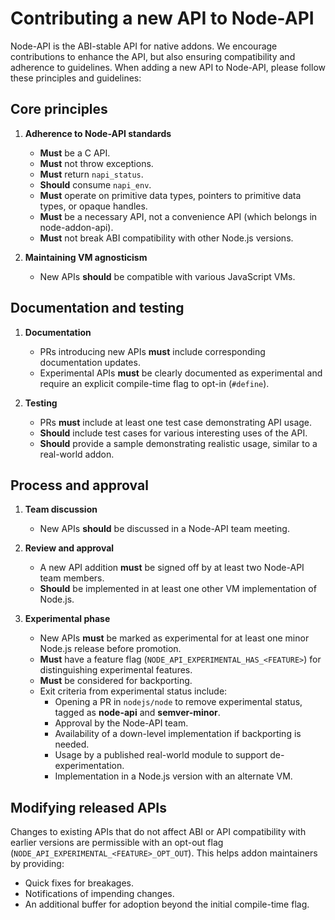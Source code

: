 # Contributing a new API to Node-API

Node-API is the ABI-stable API for native addons. We encourage contributions to enhance the API,
but also ensuring compatibility and adherence to guidelines. When adding a new API to Node-API,
please follow these principles and guidelines:

## Core principles

1. **Adherence to Node-API standards**
   * **Must** be a C API.
   * **Must** not throw exceptions.
   * **Must** return `napi_status`.
   * **Should** consume `napi_env`.
   * **Must** operate on primitive data types, pointers to primitive data types, or opaque handles.
   * **Must** be a necessary API, not a convenience API (which belongs in node-addon-api).
   * **Must** not break ABI compatibility with other Node.js versions.

2. **Maintaining VM agnosticism**
   * New APIs **should** be compatible with various JavaScript VMs.

## Documentation and testing

1. **Documentation**
   * PRs introducing new APIs **must** include corresponding documentation updates.
   * Experimental APIs **must** be clearly documented as experimental and require an explicit compile-time flag
     to opt-in (`#define`).

2. **Testing**
   * PRs **must** include at least one test case demonstrating API usage.
   * **Should** include test cases for various interesting uses of the API.
   * **Should** provide a sample demonstrating realistic usage, similar to a real-world addon.

## Process and approval

1. **Team discussion**
   * New APIs **should** be discussed in a Node-API team meeting.

2. **Review and approval**
   * A new API addition **must** be signed off by at least two Node-API team members.
   * **Should** be implemented in at least one other VM implementation of Node.js.

3. **Experimental phase**
   * New APIs **must** be marked as experimental for at least one minor Node.js release before promotion.
   * **Must** have a feature flag (`NODE_API_EXPERIMENTAL_HAS_<FEATURE>`) for distinguishing experimental features.
   * **Must** be considered for backporting.
   * Exit criteria from experimental status include:
     * Opening a PR in `nodejs/node` to remove experimental status, tagged as **node-api** and **semver-minor**.
     * Approval by the Node-API team.
     * Availability of a down-level implementation if backporting is needed.
     * Usage by a published real-world module to support de-experimentation.
     * Implementation in a Node.js version with an alternate VM.

## Modifying released APIs

Changes to existing APIs that do not affect ABI or API compatibility with earlier versions are permissible
with an opt-out flag (`NODE_API_EXPERIMENTAL_<FEATURE>_OPT_OUT`). This helps addon maintainers by providing:

* Quick fixes for breakages.
* Notifications of impending changes.
* An additional buffer for adoption beyond the initial compile-time flag.
